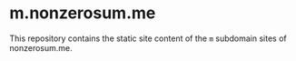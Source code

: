 # m.nonzerosum.me

This repository contains the static site content of the `m` subdomain sites of nonzerosum.me.
